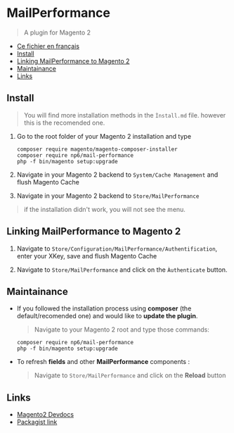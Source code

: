 # MailPerformance
> A plugin for Magento 2

* [Ce fichier en français](https://github.com/np6/MPerf-Magento2/blob/Release/LISEZMOI.md)
* [Install](#Install)
* [Linking MailPerformance to Magento 2](#Linking-MailPerformance-to-Magento-2)
* [Maintainance](#Maintainance)
* [Links](#Links)

## Install
> You will find more installation methods in the `Ìnstall.md` file. however this is the recomended one.

1. Go to the root folder of your Magento 2 installation and type

   ```shell
   composer require magento/magento-composer-installer
   composer require np6/mail-performance
   php -f bin/magento setup:upgrade
   ```

2. Navigate in your Magento 2 backend to `System/Cache Management` and flush Magento Cache

3. Navigate in your Magento 2 backend to `Store/MailPerformance`
> if the installation didn't work, you will not see the menu.

## Linking MailPerformance to Magento 2

1. Navigate to `Store/Configuration/MailPerformance/Authentification`, enter your XKey, save and flush Magento Cache

2. Navigate to `Store/MailPerformance` and click on the `Àuthenticate` button.

## Maintainance

* If you followed the installation process using **composer** (the default/recomended one) and would like to **update the plugin**.
  > Navigate to your Magento 2 root and type those commands:
  ```shell
  composer require np6/mail-performance
  php -f bin/magento setup:upgrade
  ```

* To refresh **fields** and other **MailPerformance** components :
  > Navigate to `Store/MailPerformance` and click on the **Reload** button

## Links

* [Magento2 Devdocs](http://devdocs.magento.com/)
* [Packagist link](https://packagist.org/packages/np6/mail-performance)
